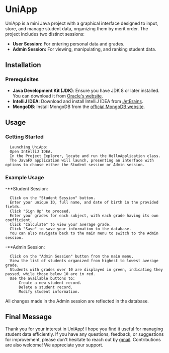 # UniApp

UniApp is a mini Java project with a graphical interface designed to input, store, and manage student data, organizing them by merit order. The project includes two distinct sessions:

- **User Session:** For entering personal data and grades.
- **Admin Session:** For viewing, manipulating, and ranking student data.

## Installation

### Prerequisites

- **Java Development Kit (JDK)**: Ensure you have JDK 8 or later installed. You can download it from [Oracle's website](https://www.oracle.com/java/technologies/javase-downloads.html).
- **IntelliJ IDEA**: Download and install IntelliJ IDEA from [JetBrains](https://www.jetbrains.com/idea/download/).
- **MongoDB**: Install MongoDB from the [official MongoDB website](https://www.mongodb.com/try/download/community).

## Usage
### Getting Started
      Launching UniApp:
      Open IntelliJ IDEA.
      In the Project Explorer, locate and run the HelloApplication class.
      The JavaFX application will launch, presenting an interface with options to choose either the Student session or Admin session.
      
### Example Usage
-**Student Session:

      Click on the "Student Session" button.
      Enter your unique ID, full name, and date of birth in the provided fields.
      Click "Sign Up" to proceed.
      Enter your grades for each subject, with each grade having its own coefficient.
      Click "Calculate" to view your average grade.
      Click "Save" to save your information to the database.
      You can also navigate back to the main menu to switch to the Admin session.
-**Admin Session:

      Click on the "Admin Session" button from the main menu.
      View the list of students organized from highest to lowest average grade.
      Students with grades over 10 are displayed in green, indicating they passed, while those below 10 are in red.
      Use the available buttons to:
          Create a new student record.
          Delete a student record.
          Modify student information.
  
 All changes made in the Admin session are reflected in the database.
 ## Final Message

Thank you for your interest in UniApp! I hope you find it useful for managing student data efficiently. If you have any questions, feedback, or suggestions for improvement, please don't hesitate to reach out by [gmail](benhamadsarra@gmail.com). Contributions are also welcome! We appreciate your support.

 
  
